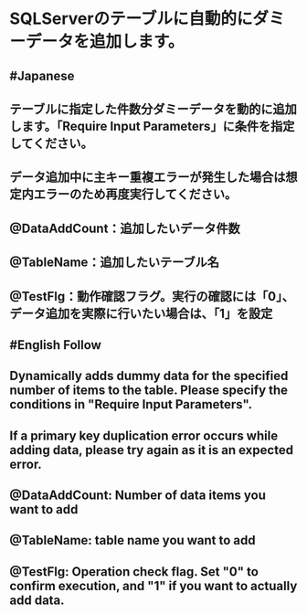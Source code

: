 # SQLServerのテーブルに自動的にダミーデータを追加します。
## 	#Japanese
## 	テーブルに指定した件数分ダミーデータを動的に追加します。「Require Input Parameters」に条件を指定してください。
## 	データ追加中に主キー重複エラーが発生した場合は想定内エラーのため再度実行してください。
## 
## 	@DataAddCount：追加したいデータ件数
## 	@TableName：追加したいテーブル名
## 	@TestFlg：動作確認フラグ。実行の確認には「0」、データ追加を実際に行いたい場合は、「1」を設定
## 
## 	#English Follow
## 	Dynamically adds dummy data for the specified number of items to the table. Please specify the conditions in "Require Input Parameters".
## 	If a primary key duplication error occurs while adding data, please try again as it is an expected error.
## 
## 	@DataAddCount: Number of data items you want to add
## 	@TableName: table name you want to add
## 	@TestFlg: Operation check flag. Set "0" to confirm execution, and "1" if you want to actually add data.
